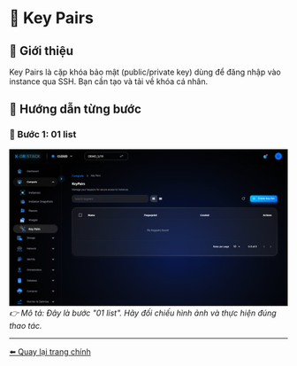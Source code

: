 # 🔹 Key Pairs

## 📝 Giới thiệu
Key Pairs là cặp khóa bảo mật (public/private key) dùng để đăng nhập vào instance qua SSH. Bạn cần tạo và tải về khóa cá nhân.

## 📸 Hướng dẫn từng bước

### 🔸 Bước 1: 01 list
![01 list](../step_images/keypairs/01_list.png)
_👉 Mô tả: Đây là bước "01 list". Hãy đối chiếu hình ảnh và thực hiện đúng thao tác._

---
[⬅️ Quay lại trang chính](compute-doc.md)
